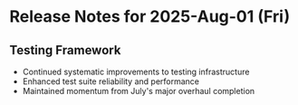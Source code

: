 # Release Notes for 2025-Aug-01 (Fri)

## Testing Framework

- Continued systematic improvements to testing infrastructure
- Enhanced test suite reliability and performance
- Maintained momentum from July's major overhaul completion